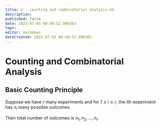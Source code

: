 ```yaml
---
title: 2 - counting and combinatorial analysis.md
description:
published: false
date: 2023-07-03 00:49:52.996363
tags:
editor: markdown
dateCreated: 2023-07-03 00:49:52.996365
---
```


# Counting and Combinatorial Analysis
## Basic Counting Principle
Suppose we have $r$ many experiments and for $1 \le i \le r$, the $i$th experiment has $n_i$ many possible outcomes.

Then total number of outcomes is $n_1, n_2, \dots, n_r$.
